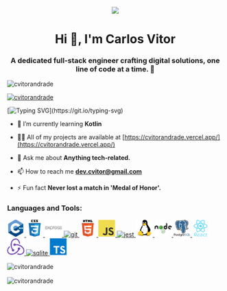 <p align="center">
<img align:center src="https://cdn.dribbble.com/users/461802/screenshots/4753031/media/4711ad8d0ba0dcd367061aa7841f8107.gif" style="width: 50%"/>
</p>

<h1 align="center">Hi 👋, I'm Carlos Vitor</h1>
<h3 align="center">A dedicated full-stack engineer crafting digital solutions, one line of code at a time. 🚀</h3>

<p align="left"> <img src="https://komarev.com/ghpvc/?username=cvitorandrade&label=Profile%20views&color=0e75b6&style=flat" alt="cvitorandrade" /> </p>

<p align="left"> <a href="https://github.com/ryo-ma/github-profile-trophy"><img src="https://github-profile-trophy.vercel.app/?username=cvitorandrade&title=Commit,Experience,Repositories,Followers&theme=radical" alt="cvitorandrade" /></a> </p>

[![Typing SVG](https://readme-typing-svg.herokuapp.com?font=Fira+Code&weight=600&size=25&pause=1000&color=006437&background=FFFFFF00&random=true&width=800&lines=Committing+to+excellence%2C+one+line+of+code+at+a+time.)](https://git.io/typing-svg)

- 🌱 I’m currently learning **Kotlin**

- 👨‍💻 All of my projects are available at [https://cvitorandrade.vercel.app/](https://cvitorandrade.vercel.app/)

- 💬 Ask me about **Anything tech-related.**

- 📫 How to reach me **dev.cvitor@gmail.com**

- ⚡ Fun fact **Never lost a match in 'Medal of Honor'.**

<p align="left">
</p>

<h3 align="left">Languages and Tools:</h3>
<p align="left"> <a href="https://www.w3schools.com/cpp/" target="_blank" rel="noreferrer"> <img src="https://raw.githubusercontent.com/devicons/devicon/master/icons/cplusplus/cplusplus-original.svg" alt="cplusplus" width="40" height="40"/> </a> <a href="https://www.w3schools.com/css/" target="_blank" rel="noreferrer"> <img src="https://raw.githubusercontent.com/devicons/devicon/master/icons/css3/css3-original-wordmark.svg" alt="css3" width="40" height="40"/> </a> <a href="https://expressjs.com" target="_blank" rel="noreferrer"> <img src="https://raw.githubusercontent.com/devicons/devicon/master/icons/express/express-original-wordmark.svg" alt="express" width="40" height="40"/> </a> <a href="https://git-scm.com/" target="_blank" rel="noreferrer"> <img src="https://www.vectorlogo.zone/logos/git-scm/git-scm-icon.svg" alt="git" width="40" height="40"/> </a> <a href="https://www.w3.org/html/" target="_blank" rel="noreferrer"> <img src="https://raw.githubusercontent.com/devicons/devicon/master/icons/html5/html5-original-wordmark.svg" alt="html5" width="40" height="40"/> </a> <a href="https://developer.mozilla.org/en-US/docs/Web/JavaScript" target="_blank" rel="noreferrer"> <img src="https://raw.githubusercontent.com/devicons/devicon/master/icons/javascript/javascript-original.svg" alt="javascript" width="40" height="40"/> </a> <a href="https://jestjs.io" target="_blank" rel="noreferrer"> <img src="https://www.vectorlogo.zone/logos/jestjsio/jestjsio-icon.svg" alt="jest" width="40" height="40"/> </a> <a href="https://www.linux.org/" target="_blank" rel="noreferrer"> <img src="https://raw.githubusercontent.com/devicons/devicon/master/icons/linux/linux-original.svg" alt="linux" width="40" height="40"/> </a> <a href="https://nodejs.org" target="_blank" rel="noreferrer"> <img src="https://raw.githubusercontent.com/devicons/devicon/master/icons/nodejs/nodejs-original-wordmark.svg" alt="nodejs" width="40" height="40"/> </a> <a href="https://www.postgresql.org" target="_blank" rel="noreferrer"> <img src="https://raw.githubusercontent.com/devicons/devicon/master/icons/postgresql/postgresql-original-wordmark.svg" alt="postgresql" width="40" height="40"/> </a> <a href="https://reactjs.org/" target="_blank" rel="noreferrer"> <img src="https://raw.githubusercontent.com/devicons/devicon/master/icons/react/react-original-wordmark.svg" alt="react" width="40" height="40"/> </a> <a href="https://redux.js.org" target="_blank" rel="noreferrer"> <img src="https://raw.githubusercontent.com/devicons/devicon/master/icons/redux/redux-original.svg" alt="redux" width="40" height="40"/> </a> <a href="https://www.sqlite.org/" target="_blank" rel="noreferrer"> <img src="https://www.vectorlogo.zone/logos/sqlite/sqlite-icon.svg" alt="sqlite" width="40" height="40"/> </a> <a href="https://www.typescriptlang.org/" target="_blank" rel="noreferrer"> <img src="https://raw.githubusercontent.com/devicons/devicon/master/icons/typescript/typescript-original.svg" alt="typescript" width="40" height="40"/> </a> </p>

<p><img align="center" src="https://github-readme-stats.vercel.app/api/top-langs?username=cvitorandrade&show_icons=true&theme=radical&locale=en&layout=compact" alt="cvitorandrade" /></p>

<p><img align="center" src="https://github-readme-streak-stats.herokuapp.com/?user=cvitorandrade&theme=radical" alt="cvitorandrade" /></p>
